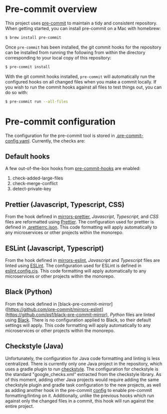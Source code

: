 # Pre-commit overview

This project uses [pre-commit](https://pre-commit.com/) to maintain a tidy and consistent repository. When getting started,
you can install pre-commit on a Mac with homebrew:

```bash
$ brew install pre-commit
```

Once `pre-commit` has been installed, the git commit hooks for the repository can be installed from running the following
from within the directory corresponding to your local copy of this repository:

```bash
$ pre-commit install
```

With the git commit hooks installed, `pre-commit` will automatically run the configured hooks on all changed files when you make a commit
locally. If you wish to run the commit hooks against all files to test things out, you can do so with:

```bash
$ pre-commit run --all-files
```

# Pre-commit configuration

The configuration for the pre-commit tool is stored in [.pre-commit-config.yaml](.pre-commit-config.yaml). Currently, the checks are:

## Default hooks

A few out-of-the-box hooks from [pre-commit-hooks](https://github.com/pre-commit/pre-commit-hooks) are enabled:
1. check-added-large-files
1. check-merge-conflict
1. detect-private-key

## Prettier (Javascript, Typescript, CSS)

From the hook defined in [mirrors-prettier](https://github.com/pre-commit/mirrors-prettier), *Javascript*, *Typescript*, and *CSS* files are reformatted
using [Prettier](https://prettier.io/). The configuration used for prettier is defined in [.prettierrc.json](.prettierrc.json). This code
formatting will apply automatically to any microservices or other projects within the monorepo.

## ESLint (Javascript, Typescript)

From the hook defined in [mirrors-eslint](https://github.com/pre-commit/mirrors-eslint), *Javascript* and *Typescript* files are linted using
[ESLint](https://eslint.org/). The configuration used for ESLint is defined in [eslint.config.cjs](eslint.config.cjs). This code
formatting will apply automatically to any microservices or other projects within the monorepo.

## Black (Python)

From the hook defined in [black-pre-commit-mirror]([https://github.com/pre-commit/mirrors-eslint](https://github.com/psf/black-pre-commit-mirror),
*Python* files are linted using [Black](https://black.readthedocs.io/en/stable/). There is no configuration applied to Black, so their default
settings will apply. This code formatting will apply automatically to any microservices or other projects within the monorepo.

## Checkstyle (Java)

Unfortunately, the configuration for Java code formatting and linting is less centralized. There is currently only one Java project
in the repository, which uses a gradle plugin to run [checkstyle](https://checkstyle.sourceforge.io/). The configuration for checkstyle
is the standard "google_checks.xml" extracted from the checkstyle library. As of this moment, adding other Java projects would require adding
the same checkstyle plugin and gradle task configuration to the new projects, as well as adding another hook in the pre-commit [config](.pre-commit-config.yaml)
to enable pre-commit formatting/linting on it. Additionally, unlike the previous hooks which run against only the changed files in a commit,
this hook will run against the entire project.


